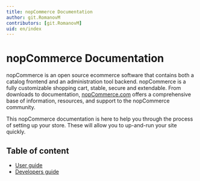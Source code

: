 ```yaml
---
title: nopCommerce Documentation
author: git.RomanovM
contributors: [git.RomanovM]
uid: en/index
---
```

# nopCommerce Documentation

nopCommerce is an open source ecommerce software that contains both a catalog frontend and an administration tool backend. nopCommerce is a fully customizable shopping cart, stable, secure and extendable. From downloads to documentation, [nopCommerce.com](https://www.nopCommerce.com) offers a comprehensive base of information, resources, and support to the nopCommerce community.

This nopCommerce documentation is here to help you through the process of setting up your store. These will allow you to up-and-run your site quickly.

## Table of content
* [User guide](xref:en/user-guide/index)
* [Developers guide](xref:en/developer/index)
